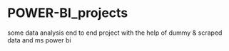 # POWER-BI_projects
some data analysis end to end project with the help of dummy &amp; scraped data and ms power bi  
